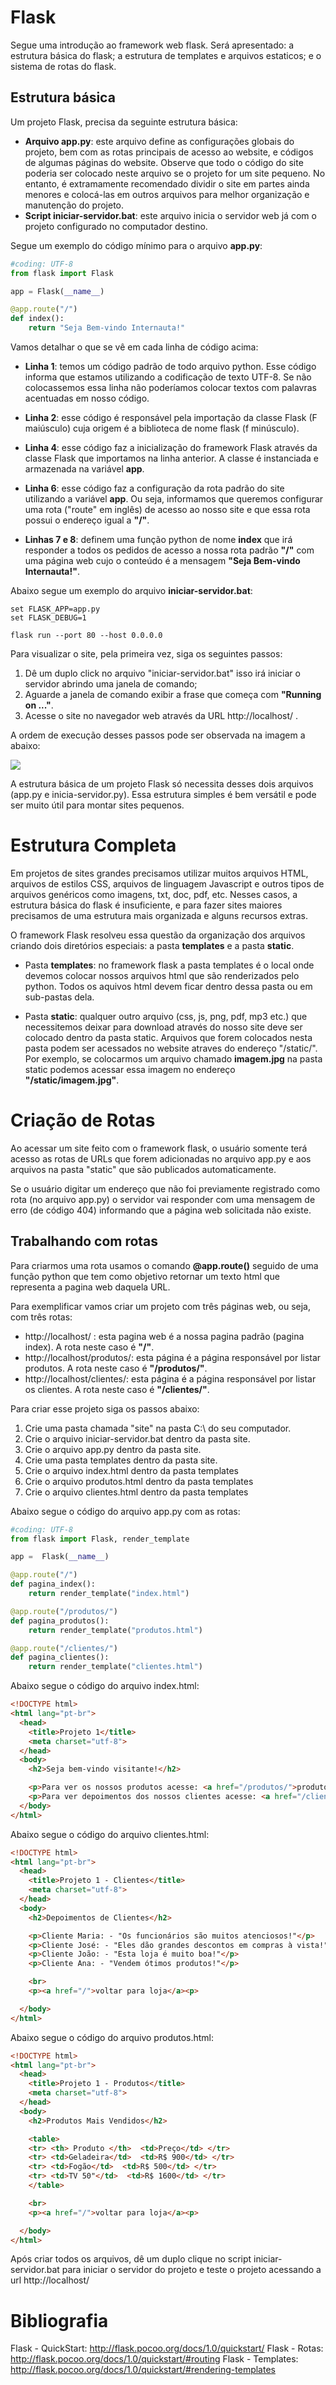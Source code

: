 # Flask

Segue uma introdução ao framework web flask. Será apresentado: a estrutura básica do flask; a estrutura de templates e arquivos estaticos; e o sistema de rotas do flask.

## Estrutura básica

Um projeto Flask, precisa da seguinte estrutura básica:

* **Arquivo app.py**: este arquivo define as configurações globais do projeto, bem com as rotas principais de acesso ao website, e códigos de algumas páginas do website. 
Observe que todo o código do site poderia ser colocado neste arquivo se o projeto for um site pequeno. No entanto, é extramamente recomendado dividir o site em partes ainda menores e colocá-las em outros arquivos para melhor organização e manutenção do projeto.
* **Script  iniciar-servidor.bat**: este arquivo inicia o servidor web já com o projeto configurado no computador destino.


Segue um exemplo do código mínimo para o arquivo **app.py**:

```python {class="line-numbers"}
#coding: UTF-8
from flask import Flask

app = Flask(__name__)

@app.route("/")
def index():
    return "Seja Bem-vindo Internauta!"

```

Vamos detalhar o que se vê em cada linha de código acima:

* **Linha 1**: temos um código padrão de todo arquivo python. Esse código informa que estamos utilizando a codificação de texto UTF-8. Se não colocassemos essa linha não poderíamos colocar textos com palavras acentuadas em nosso código.

* **Linha 2**: esse código é responsável pela importação da classe Flask (F maiúsculo) cuja origem é a biblioteca de nome flask (f minúsculo).

* **Linha 4**: esse código faz a inicialização do framework Flask através da classe Flask que importamos na linha anterior. A classe é instanciada e armazenada na variável **app**.

* **Linha 6**: esse código faz a configuração da rota padrão do site utilizando a variável **app**. Ou seja, informamos que queremos configurar uma rota ("route" em inglês) de acesso ao nosso site e que essa rota possui o endereço igual a **"/"**.

* **Linhas 7 e 8**: definem uma função python de nome **index** que irá responder a todos os pedidos de acesso a nossa rota padrão **"/"** com uma página web cujo o conteúdo é a mensagem **"Seja Bem-vindo Internauta!"**.

Abaixo segue um exemplo do arquivo **iniciar-servidor.bat**:
```batch {class='line-numbers'}
set FLASK_APP=app.py
set FLASK_DEBUG=1

flask run --port 80 --host 0.0.0.0
```

Para visualizar o site, pela primeira vez, siga os seguintes passos:

1. Dê um duplo click no arquivo "iniciar-servidor.bat" isso irá iniciar o servidor abrindo uma janela de comando; 
2. Aguarde a janela de comando exibir a frase que começa com **"Running on ..."**.
3. Acesse o site no navegador web através da URL http://localhost/ .

A ordem de execução desses passos pode ser observada na imagem a abaixo:

<img src="flask1.png">

A estrutura básica de um projeto Flask só necessita desses dois arquivos (app.py e inicia-servidor.py). Essa estrutura simples é bem versátil e pode ser muito útil para montar sites pequenos.

# Estrutura Completa

Em projetos de sites grandes precisamos utilizar muitos arquivos HTML, arquivos de estilos CSS, arquivos de linguagem Javascript e outros tipos de arquivos genéricos como imagens, txt, doc, pdf, etc. Nesses casos, a estrutura básica do flask é insuficiente, e para fazer sites maiores precisamos de uma estrutura mais organizada e alguns recursos extras.

O framework Flask resolveu essa questão da organização dos arquivos criando dois diretórios especiais: a pasta **templates** e a pasta **static**.
* Pasta **templates**: no framework flask a pasta templates é o local onde devemos colocar nossos arquivos html que são renderizados pelo python. Todos os aquivos html devem ficar dentro dessa pasta ou em sub-pastas dela.

* Pasta **static**: qualquer outro arquivo (css, js, png, pdf, mp3 etc.) que necessitemos deixar para download através do nosso site deve ser colocado dentro da pasta static. 
Arquivos que forem colocados nesta pasta podem ser acessados no website atraves do endereço "/static/". Por exemplo, se colocarmos um arquivo chamado **imagem.jpg** na pasta static podemos acessar essa imagem no endereço **"/static/imagem.jpg"**.


# Criação de Rotas

Ao acessar um site feito com o framework flask, o usuário  somente terá acesso as rotas de URLs que forem adicionadas no arquivo app.py e aos arquivos na pasta "static" que são publicados automaticamente.

Se o usuário digitar um endereço que não foi previamente registrado como rota (no arquivo app.py) o servidor vai responder com uma mensagem de erro (de código 404) informando que a página web solicitada não existe. 

## Trabalhando com rotas

Para criarmos uma rota usamos o comando **@app.route()** seguido de uma função python que tem como objetivo retornar um texto html que representa a pagina web daquela URL.

Para exemplificar vamos criar um projeto com três páginas web, ou seja, com três rotas:
* http://localhost/ : esta pagina web é a nossa pagina padrão (pagina index). A rota  neste caso é **"/"**.
* http://localhost/produtos/: esta página é a página responsável por listar produtos. A rota neste caso é **"/produtos/"**.
* http://localhost/clientes/: esta página é a página responsável por listar os clientes. A rota neste caso é **"/clientes/"**.

Para criar esse projeto siga os passos abaixo:

1. Crie uma pasta chamada "site" na pasta C:\ do seu computador.
2. Crie o arquivo iniciar-servidor.bat dentro da pasta site.
3. Crie o arquivo app.py dentro da pasta site.
4. Crie uma pasta templates dentro da pasta site.
5. Crie o arquivo index.html dentro da pasta templates
6. Crie o arquivo produtos.html dentro da pasta templates
7. Crie o arquivo clientes.html dentro da pasta templates

Abaixo segue o código do arquivo app.py com as rotas:

```python
#coding: UTF-8
from flask import Flask, render_template

app =  Flask(__name__)

@app.route("/")
def pagina_index():
    return render_template("index.html")

@app.route("/produtos/")
def pagina_produtos():
    return render_template("produtos.html")

@app.route("/clientes/")
def pagina_clientes():
    return render_template("clientes.html")
```

Abaixo segue o código do arquivo index.html:
```HTML
<!DOCTYPE html>
<html lang="pt-br">
  <head>
    <title>Projeto 1</title>
    <meta charset="utf-8">
  </head>
  <body>
    <h2>Seja bem-vindo visitante!</h2>

    <p>Para ver os nossos produtos acesse: <a href="/produtos/">produtos</a>
    <p>Para ver depoimentos dos nossos clientes acesse: <a href="/clientes/">clientes</a></p>
  </body>
</html>
```

Abaixo segue o código do arquivo clientes.html:

```HTML
<!DOCTYPE html>
<html lang="pt-br">
  <head>
    <title>Projeto 1 - Clientes</title>
    <meta charset="utf-8">
  </head>
  <body>
    <h2>Depoimentos de Clientes</h2>

    <p>Cliente Maria: - "Os funcionários são muitos atenciosos!"</p>
    <p>Cliente José: - "Eles dão grandes descontos em compras à vista!"</p>
    <p>Cliente João: - "Esta loja é muito boa!"</p>
    <p>Cliente Ana: - "Vendem ótimos produtos!"</p>

    <br>
    <p><a href="/">voltar para loja</a><p>

  </body>
</html>
```


Abaixo segue o código do arquivo produtos.html:

```HTML
<!DOCTYPE html>
<html lang="pt-br">
  <head>
    <title>Projeto 1 - Produtos</title>
    <meta charset="utf-8">
  </head>
  <body>
    <h2>Produtos Mais Vendidos</h2>

    <table>
    <tr> <th> Produto </th>  <td>Preço</td> </tr>
    <tr> <td>Geladeira</td>  <td>R$ 900</td> </tr>
    <tr> <td>Fogão</td>  <td>R$ 500</td> </tr>
    <tr> <td>TV 50"</td>  <td>R$ 1600</td> </tr>
    </table>

    <br>
    <p><a href="/">voltar para loja</a><p>

  </body>
</html>
```

Após criar todos os arquivos, dê um duplo clique no script iniciar-servidor.bat para iniciar o servidor do projeto e teste o projeto acessando a url http://localhost/

# Bibliografia

Flask - QuickStart: http://flask.pocoo.org/docs/1.0/quickstart/
Flask - Rotas: http://flask.pocoo.org/docs/1.0/quickstart/#routing
Flask - Templates: http://flask.pocoo.org/docs/1.0/quickstart/#rendering-templates
